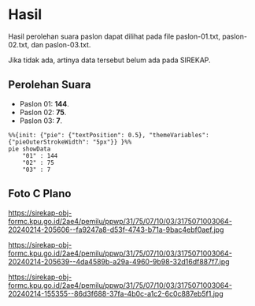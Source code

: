 # Hasil

Hasil perolehan suara paslon dapat dilihat pada file paslon-01.txt, paslon-02.txt, dan paslon-03.txt.

Jika tidak ada, artinya data tersebut belum ada pada SIREKAP.

## Perolehan Suara

 * Paslon 01: **144**.
 * Paslon 02: **75**.
 * Paslon 03: **7**.

```mermaid
%%{init: {"pie": {"textPosition": 0.5}, "themeVariables": {"pieOuterStrokeWidth": "5px"}} }%%
pie showData
    "01" : 144
    "02" : 75
    "03" : 7
```
## Foto C Plano

https://sirekap-obj-formc.kpu.go.id/2ae4/pemilu/ppwp/31/75/07/10/03/3175071003064-20240214-205606--fa9247a8-d53f-4743-b71a-9bac4ebf0aef.jpg

https://sirekap-obj-formc.kpu.go.id/2ae4/pemilu/ppwp/31/75/07/10/03/3175071003064-20240214-205639--4da4589b-a29a-4960-9b98-32d16df887f7.jpg

https://sirekap-obj-formc.kpu.go.id/2ae4/pemilu/ppwp/31/75/07/10/03/3175071003064-20240214-155355--86d3f688-37fa-4b0c-a1c2-6c0c887eb5f1.jpg
